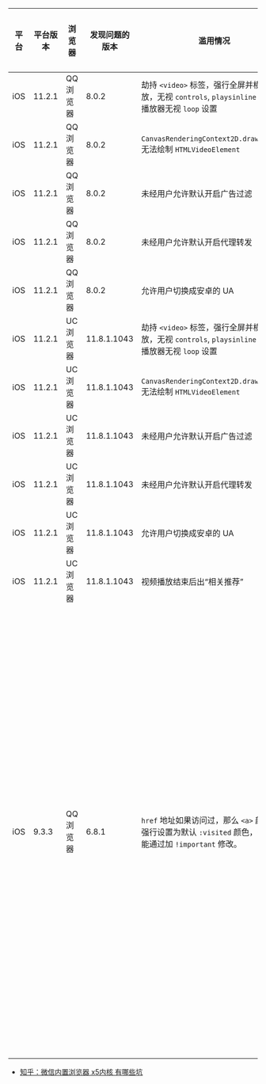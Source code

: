 
平台 |  平台版本 |  浏览器  |  发现问题的版本   |   滥用情况   |  官方回应  |  是否已改正
----|----------|--------|---------|-------------|-----------|---------
iOS | 11.2.1  |  QQ浏览器  | 8.0.2 |  劫持 `<video>` 标签，强行全屏并横屏播放，无视 `controls`, `playsinline` 设置；播放器无视 `loop` 设置 |   |
iOS | 11.2.1  |  QQ浏览器  | 8.0.2 |  `CanvasRenderingContext2D.drawImage()` 无法绘制 `HTMLVideoElement`  |   |
iOS | 11.2.1  |  QQ浏览器  | 8.0.2  |  未经用户允许默认开启广告过滤  |   |
iOS | 11.2.1  |  QQ浏览器  | 8.0.2  |  未经用户允许默认开启代理转发  |   |
iOS | 11.2.1  |  QQ浏览器  | 8.0.2  |  允许用户切换成安卓的 UA  |   |
iOS | 11.2.1  |  UC浏览器  | 11.8.1.1043 |  劫持 `<video>` 标签，强行全屏并横屏播放，无视 `controls`, `playsinline` 设置；播放器无视 `loop` 设置 |   |
iOS | 11.2.1  |  UC浏览器  | 11.8.1.1043 |  `CanvasRenderingContext2D.drawImage()` 无法绘制 `HTMLVideoElement`  |   |
iOS | 11.2.1  |  UC浏览器  | 11.8.1.1043 |  未经用户允许默认开启广告过滤  |   |
iOS | 11.2.1  |  UC浏览器  | 11.8.1.1043 |  未经用户允许默认开启代理转发  |   |
iOS | 11.2.1  |  UC浏览器  | 11.8.1.1043 |  允许用户切换成安卓的 UA  |   |
iOS | 11.2.1  |  UC浏览器  | 11.8.1.1043 |  视频播放结束后出“相关推荐”  |   |
iOS | 9.3.3   | QQ浏览器   | 6.8.1 |  `href` 地址如果访问过，那么 `<a>` 颜色会被强行设置为默认 `:visited` 颜色，CSS 只能通过加 `!important` 修改。 | 这个是因为苹果api的改变，导致webview前进后退体验上的欠缺。为了弥补这个问题，qq浏览器使用了一套方案来优化前进后退速度，进行了一些特殊处理。导致访问过的颜色无法自定义。目前有一套新的方案正在灰度中，可以解决链接颜色的问题，同时又能提供良好的前进后退体验。等测试结束之后会在正式版本中提供。[页面](http://bbs.mb.qq.com/thread-1332684-1-1.html#1542935) | ✔


* [知乎：微信内置浏览器 x5内核 有哪些坑](https://www.zhihu.com/question/30465777)
